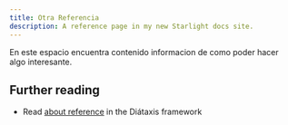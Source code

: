 ```yaml
---
title: Otra Referencia
description: A reference page in my new Starlight docs site.
---
```

En este espacio encuentra contenido informacion de como poder hacer algo interesante.

## Further reading

- Read [about reference](https://diataxis.fr/reference/) in the Diátaxis framework

